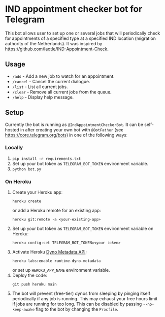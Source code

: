 # IND appointment checker bot for Telegram
This bot allows user to set up one or several jobs that will periodically check
for appointments of a specified type at a specified IND location (migration
authority of the Netherlands). It was inspired by https://github.com/Iaotle/IND-Appointment-Check.

## Usage
* `/add` - Add a new job to watch for an appointment.
* `/cancel` - Cancel the current dialogue.
* `/list` - List all current jobs.
* `/clear` - Remove all current jobs from the queue.
* `/help` - Display help message.

## Setup
Currently the bot is running as `@IndAppointmentCheckerBot`. It can be
self-hosted in after creating your own bot with `@BotFather` (see
https://core.telegram.org/bots) in one of the following ways:

### Locally
1. `pip install -r requirements.txt`
2. Set up your bot token as `TELEGRAM_BOT_TOKEN` environment variable.
3. `python bot.py`

### On Heroku
1. Create your Heroku app:
    ```
    heroku create
    ```
   or add a Heroku remote for an existing app:
    ```
    heroku git:remote -a <your-existing-app>
    ```
2. Set up your bot token as `TELEGRAM_BOT_TOKEN` environment variable on Heroku:
    ```
    heroku config:set TELEGRAM_BOT_TOKEN=<your token>
    ```
3. Activate Heroku [Dyno Metadata API](https://devcenter.heroku.com/articles/dyno-metadata):
    ```
    heroku labs:enable runtime-dyno-metadata
    ```
   or set up `HEROKU_APP_NAME` environment variable.
4. Deploy the code:
    ```
    git push heroku main
    ```
5. The bot will prevent (free-tier) dynos from sleeping by pinging itself
   periodically if any job is running. This may exhaust your free hours limit
   if jobs are running for too long. This can be disabled by passing
   `--no-keep-awake` flag to the bot by changing the `Procfile`.
